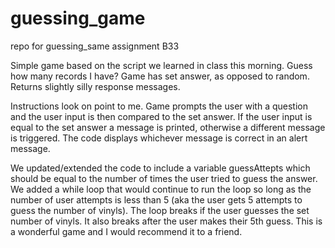 
# guessing_game
repo for guessing_same assignment B33

Simple game based on the script we learned in class this morning.
Guess how many records I have? Game has set answer, as opposed to random. Returns slightly silly response messages.

Instructions look on point to me. Game prompts the user with a question and the user input is then compared to the set answer. If the user input is equal to the set answer a message is printed, otherwise a different message is triggered. The code displays whichever message is correct in an alert message.

We updated/extended the code to include a variable guessAttepts which should be equal to the number of times the user tried to guess the answer. We added a while loop that would continue to run the loop so long as the number of user attempts is less than 5 (aka the user gets 5 attempts to guess the number of vinyls). The loop breaks if the user guesses the set number of vinyls. It also breaks after the user makes their 5th guess. This is a wonderful game and I would recommend it to a friend.




